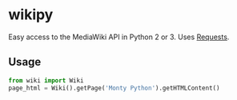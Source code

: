 # wikipy

Easy access to the MediaWiki API in Python 2 or 3.
Uses [Requests](http://www.python-requests.org).

## Usage
```python
from wiki import Wiki
page_html = Wiki().getPage('Monty Python').getHTMLContent()
```
